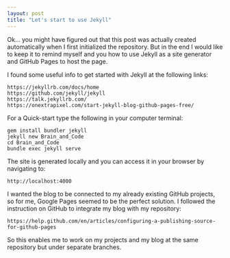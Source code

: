 ```yaml
---
layout: post
title: "Let's start to use Jekyll"
---
```


Ok... you might have figured out that this post was actually created automatically when I first initialized the repository. But in the end I would like to keep it to remind myself and you how to use Jekyll as a site generator and GitHub Pages to host the page.

I found some useful info to get started with Jekyll at the following links:
```
https://jekyllrb.com/docs/home
https://github.com/jekyll/jekyll
https://talk.jekyllrb.com/
https://onextrapixel.com/start-jekyll-blog-github-pages-free/
```

For a Quick-start type the following in your computer terminal:
```
gem install bundler jekyll
jekyll new Brain_and_Code
cd Brain_and_Code
bundle exec jekyll serve
```
The site is generated locally and you can access it in your browser by navigating to:
```
http://localhost:4000
````

I wanted the blog to be connected to my already existing GitHub projects, so for me, Google Pages seemed to be the perfect solution. I followed the instruction on GitHub to integrate my blog with my repository:
```
https://help.github.com/en/articles/configuring-a-publishing-source-for-github-pages
```

So this enables me to work on my projects and my blog at the same repository but under separate branches.
